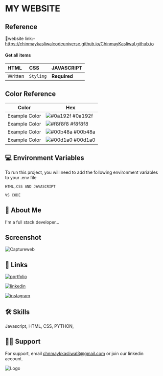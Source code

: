 
# MY WEBSITE 




## Reference
🔗website link:-https://chinmaykasliwalcodeuniverse.github.io/ChinmayKasliwal.github.io


#### Get all items



| HTML | CSS     | JAVASCRIPT                |
| :-------- | :------- | :------------------------- |
| Written | `Styling` | **Required** |


## Color Reference

| Color             | Hex                                                                |
| ----------------- | ------------------------------------------------------------------ |
| Example Color | ![#0a192f](https://via.placeholder.com/10/0a192f?text=+) #0a192f |
| Example Color | ![#f8f8f8](https://via.placeholder.com/10/f8f8f8?text=+) #f8f8f8 |
| Example Color | ![#00b48a](https://via.placeholder.com/10/00b48a?text=+) #00b48a |
| Example Color | ![#00d1a0](https://via.placeholder.com/10/00b48a?text=+) #00d1a0 |


## 💻 Environment Variables

To run this project, you will need to add the following environment variables to your .env file

`HTML,CSS AND JAVASCRIPT `

`VS CODE`


## 🚀 About Me
I'm a full stack developer...

## Screenshot
![Captureweb](https://user-images.githubusercontent.com/96693041/148672177-f2177e7a-c7da-4491-9896-079567fe2ebc.JPG)

## 🔗 Links
[![portfolio](https://img.shields.io/badge/my_Website-000?style=for-the-badge&logo=ko-fi&logoColor=white)]( https://chinmaykasliwalcodeuniverse.github.io/ChinmayKasliwal.github.io/)

[![linkedin](https://img.shields.io/badge/linkedin-0A66C2?style=for-the-badge&logo=linkedin&logoColor=white)](https://www.linkedin.com/in/chinmay-kasliwal-jain-34ab421b5)

[![instagram](https://img.shields.io/badge/instagram-1DA1F2?style=for-the-badge&logo=instagram&logoColor=red)](https://instagram.com/chinmay_kasliwal03?utm_medium=copy_link)


## 🛠 Skills
Javascript, HTML, CSS, PYTHON, 


##  🙏🏾 Support

For support, email chnmaykkasliwal3@gmail.com or join our linkedin account.




![Logo](https://media.giphy.com/media/SKGo6OYe24EBG/giphy.gif)

